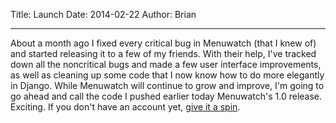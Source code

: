Title: Launch
Date: 2014-02-22
Author: Brian

------
About a month ago I fixed every critical bug in Menuwatch (that I knew of) and started releasing it to a few of my friends. With their help, I've tracked down all the noncritical bugs and made a few user interface improvements, as well as cleaning up some code that I now know how to do more elegantly in Django. While Menuwatch will continue to grow and improve, I'm going to go ahead and call the code I pushed earlier today Menuwatch's 1.0 release. Exciting. If you don't have an account yet, [give it a spin](http://menuwat.ch/signup).
